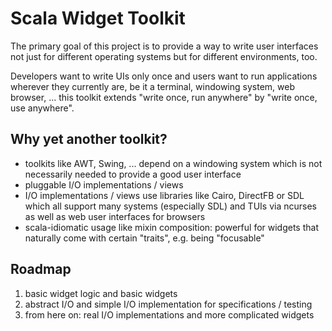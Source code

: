 Scala Widget Toolkit
====================

The primary goal of this project is to provide a way to write user interfaces
not just for different operating systems but for different environments, too.

Developers want to write UIs only once and users want to run applications
wherever they currently are, be it a terminal, windowing system, web browser,
... this toolkit extends "write once, run anywhere" by "write once, use
anywhere".


Why yet another toolkit?
------------------------

- toolkits like AWT, Swing, ... depend on a windowing system which is not
  necessarily needed to provide a good user interface
- pluggable I/O implementations / views
- I/O implementations / views use libraries like Cairo, DirectFB or SDL which
  all support many systems (especially SDL) and TUIs via ncurses as well as web
  user interfaces for browsers
- scala-idiomatic usage like mixin composition: powerful for widgets that
  naturally come with certain "traits", e.g. being "focusable"


Roadmap
-------

1. basic widget logic and basic widgets
2. abstract I/O and simple I/O implementation for specifications / testing
4. from here on: real I/O implementations and more complicated widgets

